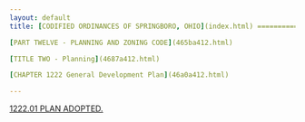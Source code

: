 ```yaml
---
layout: default 
title: [CODIFIED ORDINANCES OF SPRINGBORO, OHIO](index.html) =====================================================

[PART TWELVE - PLANNING AND ZONING CODE](465ba412.html)

[TITLE TWO - Planning](4687a412.html)

[CHAPTER 1222 General Development Plan](46a0a412.html)

---
```


[1222.01 PLAN ADOPTED.](46aba412.html)
